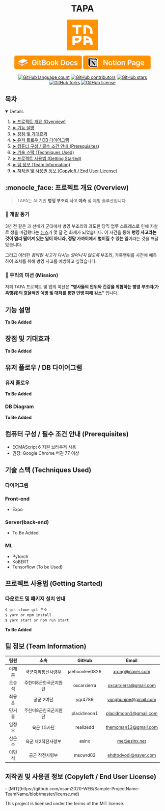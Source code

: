 <h1 align="center">TAPA</h1>

<p align="center">
    <img src="assets/app-icon.svg" width="100" />
</p>

<p align="center">
	<a>
		<img src="/assets/GITBOOK Button.png" width="220" height="45"/>
	</a>
	<a href="https://www.notion.so/oxcarxierra/OSAM-c776ec4881834059bac27abebb713d3a">
		<img src="/assets/NOTION Button.png" width="220" height="45"/>
	</a>
</p>

<p align="center">
	<a href="https://github.com/osamhack2022-v2/APP_TAPA_T.I.P/search?l=TSX&type=code"><img alt="GitHub language count" src="https://img.shields.io/github/languages/count/osamhack2022-v2/APP_TAPA_T.I.P"></a>
	<a href="https://github.com/osamhack2022-v2/APP_TAPA_T.I.P/graphs/contributors"><img alt="GitHub contributors" src="https://img.shields.io/github/contributors/osamhack2022-v2/APP_TAPA_T.I.P"></a>
	<a href="https://github.com/osamhack2022-v2/APP_TAPA_T.I.P/stargazers"><img alt="GitHub stars" src="https://img.shields.io/github/stars/osamhack2022-v2/APP_TAPA_T.I.P"></a>
	<a href="https://github.com/osamhack2022-v2/APP_TAPA_T.I.Pn/network"><img alt="GitHub forks" src="https://img.shields.io/github/forks/osamhack2022-v2/APP_TAPA_T.I.P"></a>
	<a href="https://github.com/osamhack2022-v2/APP_TAPA_T.I.P/blob/master/LICENSE"><img alt="GitHub license" src="https://img.shields.io/github/license/osamhack2022-v2/APP_TAPA_T.I.P"></a>
</p>

## 목차

<details open="open">
  <ol>
    <li><a href="#overview"> ➤ 프로젝트 개요 (Overview)</a></li>
    <li><a href="#features"> ➤ 기능 설명 </a></li>
    <li><a href="#benefits"> ➤ 장점 및 기대효과 </a></li>
    <li><a href="#userflow"> ➤ 유저 플로우 / DB 다이어그램 </a></li>
    <li><a href="#prerequisites"> ➤ 컴퓨터 구성 / 필수 조건 안내 (Prerequisites)</a></li>
    <li><a href="#stacks"> ➤ 기술 스택 (Techniques Used) </a></li>
    <li><a href="#install"> ➤ 프로젝트 사용법 (Getting Started)</a></li>
    <li><a href="#team"> ➤ 팀 정보 (Team Information)</a></li>
    <li><a href="#license"> ➤ 저작권 및 사용권 정보 (Copyleft / End User License)</a></li>
  </ol>
</details>

<h2 id="overview"> :monocle_face: 프로젝트 개요 (Overview) </h2>

>TAPA는 AI 기반 **병영 부조리 사고 예측** 및 예방 솔루션입니다.
### 🌻 개발 동기
3년 전 같은 과 선배가 군대에서 병영 부조리와 과도한 당직 업무 스트레스로 인해 자살로 생을 마감했다는 [뉴스](https://www.joongang.co.kr/article/25077377#home)가 몇 달 전 화제가 되었습니다. 이 사건을 통해 **병영 사고라는 것이 멀리 떨어져 있는 일이 아니라, 정말 가까이에서 벌어질 수 있는 일**이라는 것을 깨달았습니다.

그리고 이러한 *끔찍한 사고가 다시는 일어나지 않도록* 부조리, 가혹행위를 사전에 예측하여 조치를 취해 병영 사고를 예방하고 싶었습니다.

### :rocket: 우리의 미션 (Mission)

저희 TAPA 프로젝트 및 앱의 미션은
**“병사들의 안위와 건강을 위협하는 병영 부조리(가혹행위)의 효율적인 예방 및 대처를 통한 인명 피해 감소”** 입니다.

<h2 id="features"> 기능 설명 </h2>

**To Be Added**

<h2 id="benefits"> 장점 및 기대효과 </h2>

**To Be Added**

<h2 id="userflow"> 유저 플로우 / DB 다이어그램 </h2>

### 유저 플로우

**To Be Added**

### DB Diagram

**To Be Added**

<h2 id="prerequisites"> 컴퓨터 구성 / 필수 조건 안내 (Prerequisites) </h2>

- ECMAScript 6 지원 브라우저 사용
- 권장: Google Chrome 버젼 77 이상

<h2 id="stacks"> 기술 스택 (Techniques Used) </h2>

### 다이어그램

### Front-end

- Expo

### Server(back-end)

- To Be Added

### ML

- Pytorch
- KoBERT
- Tensorflow (To be Used)

<h2 id="install"> 프로젝트 사용법 (Getting Started) </h2>

### 다운로드 및 패키지 설치 안내
```bash
$ git clone git 주소
$ yarn or npm install
$ yarn start or npm run start
```
**To Be Added**

<h2 id="team"> 팀 정보 (Team Information) </h2>

|  팀원  |         소속          |     GitHub     |         Email         |
| :----: | :-------------------: | :------------: | :-------------------: |
| 이재훈 |  국군지휘통신사령부   | jaehoonlee0829 |    xrong@naver.com    |
| 오승석 | 주한미8군한국군지원단 |  oxcarxierra   | oxcarxierra@gmail.com |
| 최용훈 |      공군 2여단       |    ygr4789     | yonghunjoe@gmail.com  |
| 민거홍 | 주한미8군한국군지원단 |  placidmoon1   | placidmoon1@gmail.com |
| 임정우 |      육군 15사단      |   realizedd    | themcman12@gmail.com  |
| 신은수 |  육군 제2작전사령부   |     esinx      |     me@esinx.net      |
| 이민석 |    공군 작전사령부    |    mscwrd02    | ehdtodvodl@naver.com  |

<h2 id="license"> 저작권 및 사용권 정보 (Copyleft / End User License) </h2>
- [MIT](https://github.com/osam2020-WEB/Sample-ProjectName-TeamName/blob/master/license.md)

This project is licensed under the terms of the MIT license.
